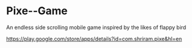 # Pixe--Game
An endless side scrolling mobile game inspired by the likes of flappy bird


https://play.google.com/store/apps/details?id=com.shriram.pixe&hl=en
